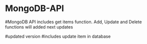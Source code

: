 # MongoDB-API

#MongoDB API includes get items function. Add, Update and Delete functions will added next updates

#updated version
#includes update item in database

